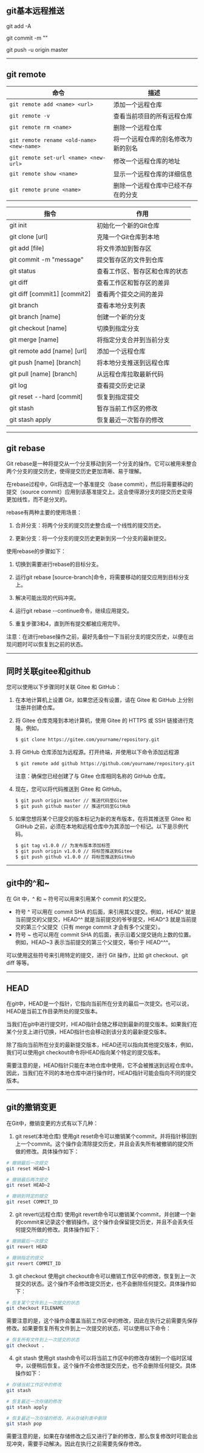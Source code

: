 ## git基本远程推送

git add -A

git commit -m ""

git push -u origin master 



---



## git remote



| 命令                                      | 描述                               |
| ----------------------------------------- | ---------------------------------- |
| `git remote add <name> <url>`             | 添加一个远程仓库                   |
| `git remote -v`                           | 查看当前项目的所有远程仓库         |
| `git remote rm <name>`                    | 删除一个远程仓库                   |
| `git remote rename <old-name> <new-name>` | 将一个远程仓库的别名修改为新的别名 |
| `git remote set-url <name> <new-url>`     | 修改一个远程仓库的地址             |
| `git remote show <name>`                  | 显示一个远程仓库的详细信息         |
| `git remote prune <name>`                 | 删除一个远程仓库中已经不存在的分支 |

| 指令                         | 作用                           |
| ---------------------------- | ------------------------------ |
| git init                     | 初始化一个新的Git仓库          |
| git clone [url]              | 克隆一个Git仓库到本地          |
| git add [file]               | 将文件添加到暂存区             |
| git commit -m "message"      | 提交暂存区的文件到仓库         |
| git status                   | 查看工作区、暂存区和仓库的状态 |
| git diff                     | 查看工作区和暂存区的差异       |
| git diff [commit1] [commit2] | 查看两个提交之间的差异         |
| git branch                   | 查看本地分支列表               |
| git branch [name]            | 创建一个新的分支               |
| git checkout [name]          | 切换到指定分支                 |
| git merge [name]             | 将指定分支合并到当前分支       |
| git remote add [name] [url]  | 添加一个远程仓库               |
| git push [name] [branch]     | 将本地分支推送到远程仓库       |
| git pull [name] [branch]     | 从远程仓库拉取最新代码         |
| git log                      | 查看提交历史记录               |
| git reset --hard [commit]    | 恢复到指定提交                 |
| git stash                    | 暂存当前工作区的修改           |
| git stash apply              | 恢复最近一次暂存的修改         |



---

## git rebase

Git rebase是一种将提交从一个分支移动到另一个分支的操作。它可以被用来整合两个分支的提交历史，使得提交历史更加清晰、易于理解。

在rebase过程中，Git将选定一个基准提交（base commit），然后将需要移动的提交（source commit）应用到该基准提交上。这会使得源分支的提交历史变得更加线性，而不是分叉的。

rebase有两种主要的使用场景：

1. 合并分支：将两个分支的提交历史整合成一个线性的提交历史。

2. 更新分支：将一个分支的提交历史更新到另一个分支的最新提交。

使用rebase的步骤如下：

1. 切换到需要进行rebase的目标分支。

2. 运行git rebase [source-branch]命令，将需要移动的提交应用到目标分支上。

3. 解决可能出现的代码冲突。

4. 运行git rebase --continue命令，继续应用提交。

5. 重复步骤3和4，直到所有提交都被应用完毕。

注意：在进行rebase操作之前，最好先备份一下当前分支的提交历史，以便在出现问题时可以恢复到之前的状态。



---

## 同时关联gitee和github

您可以使用以下步骤同时关联 Gitee 和 GitHub：

1. 在本地计算机上设置 Git，如果您还没有设置，请在 Gitee 和 GitHub 上分别注册并创建仓库。

2. 将 Gitee 仓库克隆到本地计算机，使用 Gitee 的 HTTPS 或 SSH 链接进行克隆。例如，

   ```bash
   $ git clone https://gitee.com/yourname/repository.git
   ```

3. 将 GitHub 仓库添加为远程源。打开终端，并使用以下命令添加远程源

   ```bash
   $ git remote add github https://github.com/yourname/repository.git
   ```

   注意：确保您已经创建了与 Gitee 仓库相同名称的 GitHub 仓库。

4. 现在，您可以将代码推送到 Gitee 和 GitHub。

   ```bash
   $ git push origin master // 推送代码至Gitee
   $ git push github master // 推送代码至GitHub
   ```

5. 如果您想将某个已提交的版本标记为新的发布版本，在将其推送至 Gitee 和 GitHub 之前，必须在本地和远程仓库中为其添加一个标记。以下是示例代码。

   ```bash
   $ git tag v1.0.0 // 为发布版本添加标签
   $ git push origin v1.0.0 // 将标签推送到Gitee
   $ git push github v1.0.0 // 将标签推送到GitHub
   ```



---



## git中的^和~

在 Git 中，^ 和 ~ 符号可以用来引用某个 commit 的父提交。

- 符号 ^ 可以用在 commit SHA 的后面，来引用其父提交。例如，HEAD^ 就是当前提交的父提交，HEAD^^ 就是当前提交的爷爷提交，HEAD^3 就是当前提交的第三个父提交（只有 merge commit 才会有多个父提交）。
- 符号 ~ 也可以用在 commit SHA 的后面，表示沿着父提交链向上数的位置。例如，HEAD~3 表示当前提交的第三个父提交，等价于 HEAD^^^。

可以使用这些符号来引用特定的提交，进行 Git 操作，比如 git checkout、git diff 等等。

---

## HEAD

在git中，HEAD是一个指针，它指向当前所在分支的最后一次提交。也可以说，HEAD是当前工作目录所处的提交版本。

当我们在git中进行提交时，HEAD指针会随之移动到最新的提交版本。如果我们在某个分支上进行切换，HEAD指针也会移动到该分支的最新提交版本。

除了指向当前所在分支的最新提交版本，HEAD还可以指向其他提交版本，例如，我们可以使用git checkout命令将HEAD指向某个特定的提交版本。

需要注意的是，HEAD指针只能在本地仓库中使用，它不会被推送到远程仓库中。因此，当我们在不同的本地仓库中进行操作时，HEAD指针可能会指向不同的提交版本。

---

## git的撤销变更

在Git中，撤销变更的方式有以下几种：

1. git reset(本地仓库)
使用git reset命令可以撤销某个commit，并将指针移回到上一个commit。这个操作会清除提交历史，并且会丢失所有被撤销的提交所做的修改。具体操作如下：

```bash
# 撤销最后一次提交
git reset HEAD~1

# 撤销最后两次提交
git reset HEAD~2

# 撤销到特定的提交
git reset COMMIT_ID
```

2. git revert(远程仓库)
使用git revert命令可以撤销某个commit，并创建一个新的commit来记录这个撤销操作。这个操作会保留提交历史，并且不会丢失任何提交所做的修改。具体操作如下：

```bash
# 撤销最后一次提交
git revert HEAD

# 撤销指定的提交
git revert COMMIT_ID
```

3. git checkout
使用git checkout命令可以撤销工作区中的修改，恢复到上一次提交的状态。这个操作不会修改提交历史，也不会删除任何提交。具体操作如下：

```bash
# 恢复某个文件到上一次提交的状态
git checkout FILENAME
```

需要注意的是，这个操作会覆盖当前工作区中的修改，因此在执行之前需要先保存修改。如果要恢复所有文件到上一次提交的状态，可以使用以下命令：

```bash
# 恢复所有文件到上一次提交的状态
git checkout .
```

4. git stash
使用git stash命令可以将当前工作区中的修改存储到一个临时区域中，以便稍后恢复。这个操作不会修改提交历史，也不会删除任何提交。具体操作如下：

```bash
# 存储当前工作区中的修改
git stash

# 恢复最近一次存储的修改
git stash apply

# 恢复最近一次存储的修改，并从存储列表中删除
git stash pop
```

需要注意的是，如果在存储修改之后又进行了新的修改，那么恢复修改时可能会出现冲突，需要手动解决。因此在执行之前需要先保存修改。
